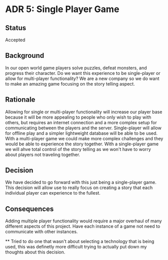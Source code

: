 # ADR 5: Single Player Game
## Status
Accepted

## Background
In our open world game players solve puzzles, defeat monsters, and progress their character. Do we want this experience to be single-player or allow for multi-player functionality? We are a new company so we do want to make an amazing game focusing on the story telling aspect.

## Rationale 
Allowing for single or multi-player functionality will increase our player base because it will be more appealing to people who only wish to play with others, but requires an internet connection and a more complex setup for communicating between the players and the server. Single-player will allow for offline play and a simpler lightweight database will be able to be used. With a multi-player game we could make more complex challenges and they would be able to experience the story together. With a single-player game we will ahve total control of the story telling as we won't have to worry about players not traveling together.

## Decision 
We have decided to go forward with this just being a single-player game. This decision will allow use to really focus on creating a story that each individual player can experience to the fullest.

## Consequences
Adding multiple player functionality would require a major overhaul of many different aspects of this project. Have each instance of a game not need to communicate with other instances. 


** Tried to do one that wasn't about selecting a technology that is being used, this was definetly more difficult trying to actually put down my thoughts about this decision.
